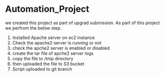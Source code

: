 # Automation_Project
we created this project as part of upgrad submission.
As part of this project we perfrom the below step.
   1. Installed Apache server on ec2 instance
   2. Check the apache2 server is running or not
   3. check the apche2 server is enabled or disabled
   4. create the tar file of apche2 server logs
   5. copy the file to /tmp directory
   6. then uploaded the file to S3 bucket
   7. Script uploaded to git branch
